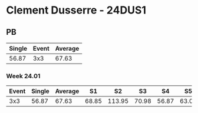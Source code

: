 # Clement Dusserre - 24DUS1

## PB
|Single|Event|Average|
|----|----|----|
|56.87|3x3|67.63|
### Week 24.01
|Event|Single|Average|S1|S2|S3|S4|S5|
|-----|-------|------|--|--|--|--|--|
|3x3|56.87|67.63|68.85|113.95|70.98|56.87|63.07|

